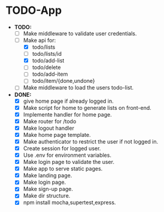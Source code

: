 # TODO-App

- **TODO:** 
  - [ ] Make middleware to validate user credentials.
  - [ ] Make api for:
    - [x] todo/lists
    - [ ] todo/lists/id
    - [x] todo/add-list
    - [ ] todo/delete
    - [ ] todo/add-item
    - [ ] todo/item/{done,undone}
  - [ ] Make middleware to load the users todo-list.

- **DONE:**
  - [x] give home page if already logged in.
  - [x] Make script for home to generate lists on front-end.
  - [x] Implemente handler for home page.
  - [x] Make router for /todo
  - [x] Make logout handler
  - [x] Make home page template.
  - [x] Make authenticator to restrict the user if not logged in.
  - [x] Create session for logged user.
  - [x] Use .env for environment variables.
  - [x] Make login page to validate the user.
  - [x] Make app to serve static pages.
  - [x] Make landing page.
  - [x] Make login page.
  - [x] Make sign-up page.
  - [x] Make dir structure.
  - [x] npm install mocha,supertest,express.
